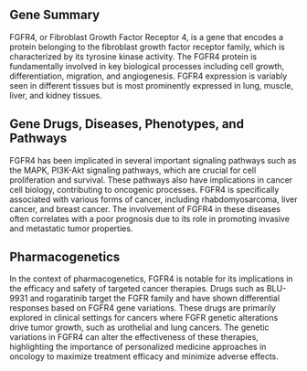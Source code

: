 ## Gene Summary
FGFR4, or Fibroblast Growth Factor Receptor 4, is a gene that encodes a protein belonging to the fibroblast growth factor receptor family, which is characterized by its tyrosine kinase activity. The FGFR4 protein is fundamentally involved in key biological processes including cell growth, differentiation, migration, and angiogenesis. FGFR4 expression is variably seen in different tissues but is most prominently expressed in lung, muscle, liver, and kidney tissues. 

## Gene Drugs, Diseases, Phenotypes, and Pathways
FGFR4 has been implicated in several important signaling pathways such as the MAPK, PI3K-Akt signaling pathways, which are crucial for cell proliferation and survival. These pathways also have implications in cancer cell biology, contributing to oncogenic processes. FGFR4 is specifically associated with various forms of cancer, including rhabdomyosarcoma, liver cancer, and breast cancer. The involvement of FGFR4 in these diseases often correlates with a poor prognosis due to its role in promoting invasive and metastatic tumor properties.

## Pharmacogenetics
In the context of pharmacogenetics, FGFR4 is notable for its implications in the efficacy and safety of targeted cancer therapies. Drugs such as BLU-9931 and rogaratinib target the FGFR family and have shown differential responses based on FGFR4 gene variations. These drugs are primarily explored in clinical settings for cancers where FGFR genetic alterations drive tumor growth, such as urothelial and lung cancers. The genetic variations in FGFR4 can alter the effectiveness of these therapies, highlighting the importance of personalized medicine approaches in oncology to maximize treatment efficacy and minimize adverse effects.